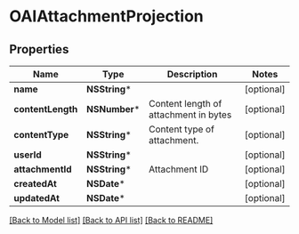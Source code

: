 # OAIAttachmentProjection

## Properties
Name | Type | Description | Notes
------------ | ------------- | ------------- | -------------
**name** | **NSString*** |  | [optional] 
**contentLength** | **NSNumber*** | Content length of attachment in bytes | [optional] 
**contentType** | **NSString*** | Content type of attachment. | [optional] 
**userId** | **NSString*** |  | [optional] 
**attachmentId** | **NSString*** | Attachment ID | [optional] 
**createdAt** | **NSDate*** |  | [optional] 
**updatedAt** | **NSDate*** |  | [optional] 

[[Back to Model list]](../README#documentation-for-models) [[Back to API list]](../README#documentation-for-api-endpoints) [[Back to README]](../README)


